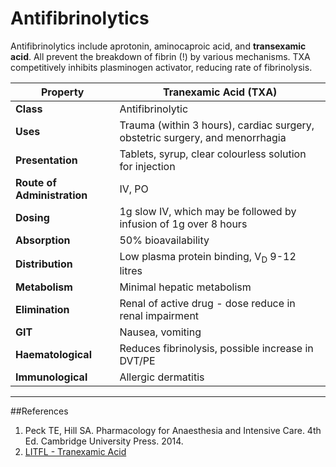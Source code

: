 # Antifibrinolytics

Antifibrinolytics include aprotonin, aminocaproic acid, and **transexamic acid**. All prevent the breakdown of fibrin (!) by various mechanisms. TXA competitively inhibits plasminogen activator, reducing rate of fibrinolysis.

|Property|Tranexamic Acid (TXA)|
|--|--|
|**Class**| Antifibrinolytic
|**Uses**|Trauma (within 3 hours), cardiac surgery, obstetric surgery, and menorrhagia
|**Presentation**| Tablets, syrup, clear colourless solution for injection
|**Route of Administration**|IV, PO
|**Dosing**| 1g slow IV, which may be followed by infusion of 1g over 8 hours
|**Absorption**|50% bioavailability
|**Distribution**|Low plasma protein binding, V<sub>D</sub> 9-12 litres
|**Metabolism**| Minimal hepatic metabolism
|**Elimination**|Renal of active drug - dose reduce in renal impairment
|**GIT**|Nausea, vomiting
|**Haematological**|Reduces fibrinolysis, possible increase in DVT/PE
|**Immunological**|Allergic dermatitis

---
##References
1. Peck TE, Hill SA. Pharmacology for Anaesthesia and Intensive Care. 4th Ed. Cambridge University Press. 2014.  
2. [LITFL - Tranexamic Acid](https://lifeinthefastlane.com/ccc/tranexamic-acid/)